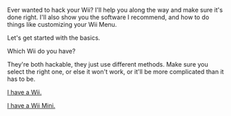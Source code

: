 Ever wanted to hack your Wii? I'll help you along the way and make sure it's done right. I'll also show you the software I recommend, and how to do things like customizing your Wii Menu.



Let's get started with the basics.


Which Wii do you have?


They're both hackable, they just use different methods. Make sure you select the right one, or else it won't work, or it'll be more complicated than it has to be.

<a href="https://connorisirish.github.io/wiihomebrew/wii" class="btn">I have a Wii.</a>

<a href="https://connorisirish.github.io/wiihomebrew/wiimini" class="btn">I have a Wii Mini.</a>
